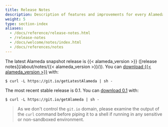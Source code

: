 ```yaml
---
title: Release Notes
description: Description of features and improvements for every Alameda release.
weight: 5
type: section-index
aliases:
  - /docs/reference/release-notes.html
  - /release-notes
  - /docs/welcome/notes/index.html
  - /docs/references/notes
---
```


The latest Alameda snapshot release is {{< alameda_version >}} ([release notes](/about/notes/{{< alameda_version >}}/)). You can
[download {{< alameda_version >}}](https://github.com/containers-ai/alameda/releases) with:

```command
$ curl -L https://git.io/getLatestAlameda | sh -
```

The most recent stable release is 0.1. You can [download 0.1](https://github.com/containers-ai/alameda/releases/tag/0.1) with:

```command
$ curl -L https://git.io/getAlameda | sh -
```

> As we don't control the `git.io` domain, please examine the output of the `curl` command before piping it to a shell if running in any
sensitive or non-sandboxed environment.
